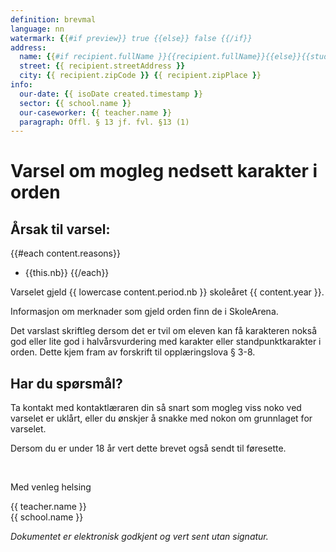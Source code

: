 ```yaml
---
definition: brevmal
language: nn
watermark: {{#if preview}} true {{else}} false {{/if}}
address:
  name: {{#if recipient.fullName }}{{recipient.fullName}}{{else}}{{student.name}}{{/if}}
  street: {{ recipient.streetAddress }}
  city: {{ recipient.zipCode }} {{ recipient.zipPlace }}
info:
  our-date: {{ isoDate created.timestamp }}
  sector: {{ school.name }}
  our-caseworker: {{ teacher.name }}
  paragraph: Offl. § 13 jf. fvl. §13 (1)
---
```


# Varsel om mogleg nedsett karakter i orden

## Årsak til varsel:

{{#each content.reasons}}
 - {{this.nb}}
{{/each}}

Varselet gjeld {{ lowercase content.period.nb }} skoleåret {{ content.year }}.

Informasjon om merknader som gjeld orden finn de i SkoleArena.

Det varslast skriftleg dersom det er tvil om eleven kan få karakteren nokså god eller lite god i halvårsvurdering med karakter eller standpunktkarakter i orden. Dette kjem fram av forskrift til opplæringslova § 3-8.

## Har du spørsmål?

Ta kontakt med kontaktlæraren din så snart som mogleg viss noko ved varselet er uklårt, eller du ønskjer å snakke med nokon om grunnlaget for varselet.

Dersom du er under 18 år vert dette brevet også sendt til føresette.

<br/>

Med venleg helsing

{{ teacher.name }}<br />
{{ school.name }}<br />

*Dokumentet er elektronisk godkjent og vert sent utan signatur.*
